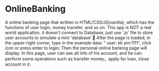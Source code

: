 # OnlineBanking
A online banking page that written in HTML/CSS/JS(vanilla), which has the functions of user login, money transfer, and so on. 
This app is NOT a real world application, it doesn't connect to Database, just use '.js' file to store user accounts to simulate a mini 'database'.🙂
After the page is loaded, in the upper-right corner, type in the example data: " user: kk  pin:1111", click icon or press enter to login; 
Then the personal online banking page will display. 
In this page, user can see all info of his account, and he can perform some operations such as transfer money，apply for loan, close account in it.


